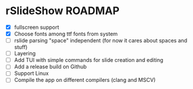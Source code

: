 # rSlideShow ROADMAP

- [X] fullscreen support
- [X] Choose fonts among ttf fonts from system
- [ ] rslide parsing "space" independent (for now it cares about spaces and stuff)
- [ ] Layering
- [ ] Add TUI with simple commands for slide creation and editing
- [ ] Add a release build on Github
- [ ] Support Linux
- [ ] Compile the app on different compilers (clang and MSCV)